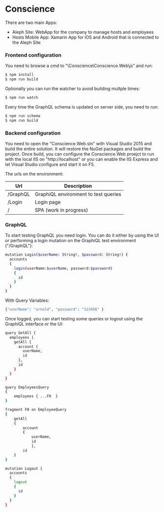 # Conscience

There are two main Apps:
  - Aleph Site: WebApp for the company to manage hosts and employees
  - Hosts Mobile App: Xamarin App for iOS and Android that is connected to the Aleph Site

### Frontend configuration

You need to browse a cmd to "\Conscience\Conscience.Web\js\" and run:

```sh
$ npm install
$ npm run build
```

Optionally you can run the watcher to avoid building multple times:

```sh
$ npm run watch
```

Every time the GraphQL schema is updated on server side, you need to run:

```sh
$ npm run schema
$ npm run build
```

### Backend configuration

You need to open the "Conscience.Web.sln" with Visual Studio 2015 and build the entire solution. It will restore the NuGet packages and build the project. Once build, you can configure the Conscience.Web proejct to run with the local IIS on "http://localhost" or you can enable the IIS Express and let Visual Studio configure and start it on F5.

The urls on the environment:

| Url | Description |
| ------ | ------ |
| /GraphQL | GraphiQL environment to test queries |
| /Login | Login page |
| / | SPA (work in progress) |

### GraphQL

To start testing GraphQL you need login. You can do it either by using the UI or performing a login mutation on the GraphiQL test environment ("/GraphQL"):

```sh
mutation Login($userName: String!, $password: String!) {
  accounts
  {
    login(userName:$userName, password:$password)
    {
      id
    }
  }
}
```

With Query Variables:

```sh
{"userName": "arnold", "password": "123456" }
```

Once logged, you can start testing some queries or logout using the GraphiQL interface or the UI:

```sh
query GetAll {
  employees {
    getAll {
      account {
        userName,
        id
      },
      id
    }
  }
}
```

```sh
query EmployeesQuery 
{  
	employees { ...F0  }
} 

fragment F0 on EmployeeQuery 
{  
	getAll 
	{    
		account 
		{      
			userName,      
			id    
			},    
		id  
	}
}
```

```sh
mutation Logout {
  accounts
  {
    logout
    {
      id
    }
  }
}
```

